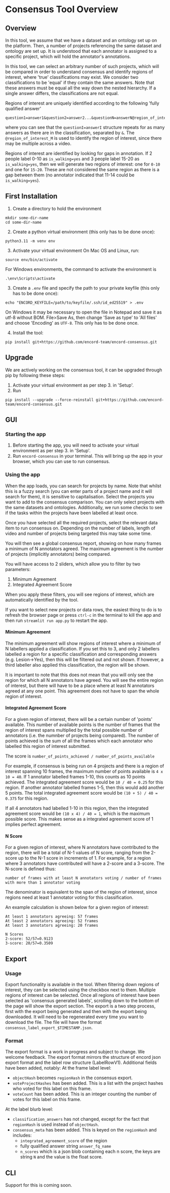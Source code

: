 # Consensus Tool Overview

## Overview
In this tool, we assume that we have a dataset and an ontology set up on the platform.
Then, a number of projects referencing the same dataset and ontology are set up.
It is understood that each annotator is assigned to a specific project, which will hold the annotator's annotations.

In this tool, we can select an arbitrary number of such projects, which will be compared in order to understand consensus and identify regions of interest, where 'true' classifications may exist.
We consider two classifications to be 'equal' if they contain the same answers.
Note that these answers must be equal all the way down the nested hierarchy.
If a single answer differs, the classifications are not equal.

Regions of interest are uniquely identified according to the following 'fully qualified answer'
```
question1=answer1&question2=answer2...&questionN=answerN@region_of_interest_M
```
where you can see that the `questionI=answerI` structure repeats for as many answers as there are in the classification, separated by `&`.
The `@region_of_interest_M` is used to identify the region of interest, since there may be multiple across a video.

Regions of interest are identified by looking for gaps in annotation.
If 2 people label 0-10 as `is_walking=yes` and 3 people label 15-20 as `is_walking=yes`, then we will generate two regions of interest:
one for `0-10` and one for `15-20`.
These are not considered the same region as there is a gap between them (no annotator indicated that 11-14 could be `is_walking=yes`).

## First Installation
1. Create a directory to hold the environment
```commandline
mkdir some-dir-name
cd some-dir-name
```
2. Create a python virtual environment (this only has to be done once):
```commandline
python3.11 -m venv env
```
3. Activate your virtual environment
On Mac OS and Linux, run:
```commandline
source env/bin/activate
```
For Windows environments, the command to activate the environment is
```commandline
.\env\Scripts\activate
```
3. Create a `.env`  file and specify the path to your private keyfile (this only has to be done once):
```commandline
echo "ENCORD_KEYFILE=/path/to/keyfile/.ssh/id_ed25519" > .env
```
On Windows it may be necessary to open the file in Notepad and save it as utf-8 without BOM.
File>Save As, then change 'Save as type' to 'All files' and choose 'Encoding' as `UTF-8`.
This only has to be done once.

4. Install the tool:
```commandline
pip install git+https://github.com/encord-team/encord-consensus.git
```

## Upgrade
We are actively working on the consensus tool, it can be upgraded through pip by following these steps:
1. Activate your virtual environment as per step 3. in 'Setup'.
2. Run
```commandline
pip install --upgrade --force-reinstall git+https://github.com/encord-team/encord-consensus.git
```

## GUI
### Starting the app
1. Before starting the app, you will need to activate your virtual environment as per step 3. in 'Setup'.
2. Run `encord-consensus` in your terminal.
This will bring up the app in your browser, which you can use to run consensus.

### Using the app
When the app loads, you can search for projects by name.
Note that whilst this is a fuzzy search (you can enter parts of a project name and it will search for them), it is sensitive to capitalisation.
Select the projects you want to add to the consensus comparison.
You can only select projects with the same datasets and ontologies.
Additionally, we run some checks to see if the tasks within the projects have been labelled at least once.

Once you have selected all the required projects, select the relevant data item to run consensus on.
Depending on the number of labels, length of video and number of projects being targeted this may take some time.

You will then see a global consensus report, showing on how many frames a minimum of N annotators agreed.
The maximum agreement is the number of projects (implicitly annotators) being compared.

You will have access to 2 sliders, which allow you to filter by two parameters:
1. Minimum Agreement
2. Integrated Agreement Score

When you apply these filters, you will see regions of interest, which are automatically identified by the tool.

If you want to select new projects or data rows, the easiest thing to do is to refresh the browser page or press `ctrl-c` in the terminal to kill the app and then run `streamlit run app.py` to restart the app.

#### Minimum Agreement
The minimum agreement will show regions of interest where a minimum of N labellers applied a classification.
If you set this to 3, and only 2 labellers labelled a region for a specific classification and corresponding answers (e.g. Lesion->Yes), then this will be filtered out and not shown.
If however, a third labeller also applied this classification, the region will be shown.

It is important to note that this does not mean that you will only see the region for which all N annotators have agreed.
You will see the entire region of interest, but there will have to be a place where at least N annotators agreed at any one point.
This agreement does not have to span the whole region of interest.

#### Integrated Agreement Score
For a given region of interest, there will be a certain number of 'points' available.
This number of available points is the number of frames that the region of interest spans multiplied by the total possible number of annotators (i.e. the numnber of projects being compared).
The number of points achieved is the sum of all the frames which each annotator who labelled this region of interest submitted.

The score is `number_of_points_achieved / number_of_points_available`

For example, if consensus is being run on 4 projects and there is a region of interest spanning 10 frames, the maximum number of points available is `4 x 10 = 40`.
If 1 annotator labelled frames 1-10, this counts as 10 points achieved. The integrated agreement score would be `10 / 40 = 0.25` for this region.
If another annotator labelled frames 1-5, then this would add another 5 points. The total integrated agreement score would be `(10 + 5) / 40 = 0.375` for this region.

If all 4 annotators had labelled 1-10 in this region, then the integrated agreement score would be `(10 x 4) / 40 = 1`, which is the maximum possible score.
This makes sense as a integrated agreement score of 1 implies perfect agreement.


#### N Score
For a given region of interest, where N annotators have contributed to the region, there will be a total of N-1 values of N score, ranging from the 2-score up to the N-1 score in increments of 1.
For example, for a region where 3 annotators have contributed will have a 2-score and a 3-score.
The N-score is defined thus:
```
number of frames with at least N annotators voting / number of frames with more than 1 annotator voting
```
The denominator is equivalent to the span of the region of interest, since regions need at least 1 annotator voting for this classification.

An example calculation is shown below for a given region of interest:
```commandline
At least 1 annotators agreeing: 57 frames
At least 2 annotators agreeing: 52 frames
At least 3 annotators agreeing: 20 frames

N Scores
2-score: 52/57=0.9123
3-score: 20/57=0.3509
```

## Export
### Usage
Export functionality is available in the tool.
When filtering down regions of interest, they can be selected using the checkbox next to them.
Multiple regions of interest can be selected.
Once all regions of interest have been selected as 'consensus generated labels', scrolling down to the bottom of the page will show the export section.
The export is a two step process, first with the export being generated and then with the export being downloaded.
It will need to be regenerated every time you want to download the file.
The file will have the format `consensus_label_export_$TIMESTAMP.json`.
### Format
The export format is a work in progress and subject to change. We welcome feedback.
The export format mirrors the structure of encord json export format and the label row structure (LabelRowV1).
Additional fields have been added, notably:
At the frame label level:
- `objectHash` becomes `regionHash` in the consensus export.
- `voteProjectHashes` has been added. This is a list with the project hashes who voted for this label on this frame.
- `voteCount` has been added. This is an integer counting the number of votes for this label on this frame.

At the label blurb level:
- `classification_answers` has not changed, except for the fact that `regionHash` is used instead of `objectHash`.
- `consensus_meta` has been added. This is keyed on the `regionHash` and includes:
  - `integrated_agreement_score` of the region
  - fully qualified answer string `answer_fq_name`
  - `n_scores` which is a json blob containing each n score, the keys are string `N` and the value is the float score.


## CLI
Support for this is coming soon.
